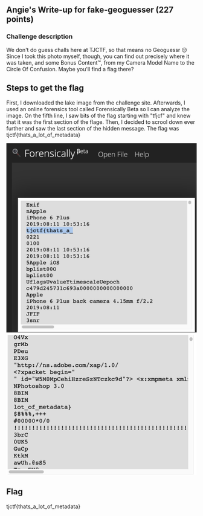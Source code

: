 <h2>Angie's Write-up for fake-geoguesser (227 points)</h2>

<h3>Challenge description</h3>

<p>We don't do guess challs here at TJCTF, so that means no Geoguessr 😔 Since I took this photo myself, 
though, you can find out precisely where it was taken, and some Bonus Content™, from my Camera Model Name 
to the Circle Of Confusion. Maybe you'll find a flag there?</p>

<h2>Steps to get the flag</h2>

<p>First, I downloaded the lake image from the challenge site. Afterwards, I used an online forensics tool called Forensically Beta so I can analyze the image. On the fifth line, I saw bits of the flag starting with "tfjcf" and knew that it was the first section of the flage. Then, I decided to scrool down ever further and saw the last section of the hidden message. The flag was tjctf{thats_a_lot_of_metadata}</p>

<img width="602" alt="forensicallyOne" src="https://github.com/angieintech/CTFWriteUps/blob/main/TJCTF/Forensics/forensicallyOne.png?raw=true">
<img width="602" alt="forensicallyTwo" src="https://github.com/angieintech/CTFWriteUps/blob/main/TJCTF/Forensics/ForensicallyTwo.png?raw=true">

<h2>Flag</h2>
<p>tjctf{thats_a_lot_of_metadata}</p>
